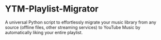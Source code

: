 # YTM-Playlist-Migrator
A universal Python script to effortlessly migrate your music library from any source (offline files, other streaming services) to YouTube Music by automatically liking your entire playlist.
